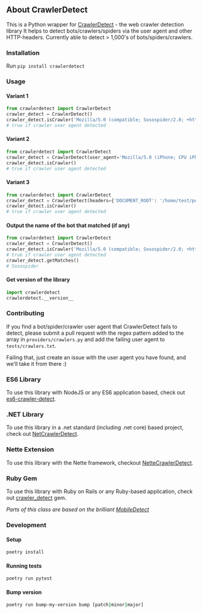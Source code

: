 ## About CrawlerDetect

This is a Python wrapper for [CrawlerDetect](https://github.com/JayBizzle/Crawler-Detect) - the web crawler detection library
It helps to detect bots/crawlers/spiders via the user agent and other HTTP-headers. Currently able to detect > 1,000's of bots/spiders/crawlers.

### Installation
Run `pip install crawlerdetect`

### Usage

#### Variant 1
```Python
from crawlerdetect import CrawlerDetect
crawler_detect = CrawlerDetect()
crawler_detect.isCrawler('Mozilla/5.0 (compatible; Sosospider/2.0; +http://help.soso.com/webspider.htm)')
# true if crawler user agent detected
```

#### Variant 2
```Python
from crawlerdetect import CrawlerDetect
crawler_detect = CrawlerDetect(user_agent='Mozilla/5.0 (iPhone; CPU iPhone OS 7_1 like Mac OS X) AppleWebKit (KHTML, like Gecko) Mobile (compatible; Yahoo Ad monitoring; https://help.yahoo.com/kb/yahoo-ad-monitoring-SLN24857.html)')
crawler_detect.isCrawler()
# true if crawler user agent detected
```

#### Variant 3
```Python
from crawlerdetect import CrawlerDetect
crawler_detect = CrawlerDetect(headers={'DOCUMENT_ROOT': '/home/test/public_html', 'GATEWAY_INTERFACE': 'CGI/1.1', 'HTTP_ACCEPT': '*/*', 'HTTP_ACCEPT_ENCODING': 'gzip, deflate', 'HTTP_CACHE_CONTROL': 'no-cache', 'HTTP_CONNECTION': 'Keep-Alive', 'HTTP_FROM': 'googlebot(at)googlebot.com', 'HTTP_HOST': 'www.test.com', 'HTTP_PRAGMA': 'no-cache', 'HTTP_USER_AGENT': 'Mozilla/5.0 (Macintosh; Intel Mac OS X 10_8_4) AppleWebKit/537.36 (KHTML, like Gecko) Chrome/28.0.1500.71 Safari/537.36', 'PATH': '/bin:/usr/bin', 'QUERY_STRING': 'order=closingDate', 'REDIRECT_STATUS': '200', 'REMOTE_ADDR': '127.0.0.1', 'REMOTE_PORT': '3360', 'REQUEST_METHOD': 'GET', 'REQUEST_URI': '/?test=testing', 'SCRIPT_FILENAME': '/home/test/public_html/index.php', 'SCRIPT_NAME': '/index.php', 'SERVER_ADDR': '127.0.0.1', 'SERVER_ADMIN': 'webmaster@test.com', 'SERVER_NAME': 'www.test.com', 'SERVER_PORT': '80', 'SERVER_PROTOCOL': 'HTTP/1.1', 'SERVER_SIGNATURE': '', 'SERVER_SOFTWARE': 'Apache', 'UNIQUE_ID': 'Vx6MENRxerBUSDEQgFLAAAAAS', 'PHP_SELF': '/index.php', 'REQUEST_TIME_FLOAT': 1461619728.0705, 'REQUEST_TIME': 1461619728})
crawler_detect.isCrawler()
# true if crawler user agent detected
```
#### Output the name of the bot that matched (if any)
```Python
from crawlerdetect import CrawlerDetect
crawler_detect = CrawlerDetect()
crawler_detect.isCrawler('Mozilla/5.0 (compatible; Sosospider/2.0; +http://help.soso.com/webspider.htm)')
# true if crawler user agent detected
crawler_detect.getMatches()
# Sosospider
```

#### Get version of the library
```Python
import crawlerdetect
crawlerdetect.__version__
```

### Contributing
If you find a bot/spider/crawler user agent that CrawlerDetect fails to detect, please submit a pull request with the regex pattern added to the array in `providers/crawlers.py` and add the failing user agent to `tests/crawlers.txt`.

Failing that, just create an issue with the user agent you have found, and we'll take it from there :)

### ES6 Library
To use this library with NodeJS or any ES6 application based, check out [es6-crawler-detect](https://github.com/JefferyHus/es6-crawler-detect).

### .NET Library
To use this library in a .net standard (including .net core) based project, check out [NetCrawlerDetect](https://github.com/gplumb/NetCrawlerDetect).

### Nette Extension
To use this library with the Nette framework, checkout [NetteCrawlerDetect](https://github.com/JanGalek/Crawler-Detect).

### Ruby Gem

To use this library with Ruby on Rails or any Ruby-based application, check out [crawler_detect](https://github.com/loadkpi/crawler_detect) gem.

_Parts of this class are based on the brilliant [MobileDetect](https://github.com/serbanghita/Mobile-Detect)_

### Development

#### Setup
```bash
poetry install
```

#### Running tests
```bash
poetry run pytest
```

#### Bump version
```bash
poetry run bump-my-version bump [patch|minor|major]
```
